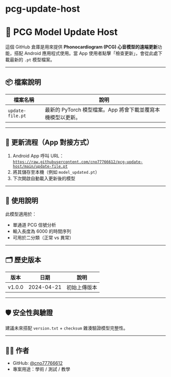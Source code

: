 # pcg-update-host

# 🧠 PCG Model Update Host

這個 GitHub 倉庫是用來提供 **Phonocardiogram (PCG) 心音模型的遠端更新**功能，搭配 Android 應用程式使用。當 App 使用者點擊「檢查更新」，會從此處下載最新的 `.pt` 模型檔案。

---

## 📦 檔案說明

| 檔案名稱 | 說明 |
|----------|------|
| `update-file.pt` | 最新的 PyTorch 模型檔案。App 將會下載並覆寫本機模型以更新。 |

---

## 🔄 更新流程（App 對接方式）

1. Android App 呼叫 URL：  
   [`https://raw.githubusercontent.com/cno77766612/pcg-update-host/main/update-file.pt`](https://raw.githubusercontent.com/cno77766612/pcg-update-host/main/update-file.pt)
2. 將其儲存至本機（例如 `model_updated.pt`）
3. 下次開啟自動載入更新後的模型

---

## 📌 使用說明

此模型適用於：

- 單通道 PCG 信號分析
- 輸入長度為 6000 的時間序列
- 可用於二分類（正常 vs 異常）

---

## 🗂️ 歷史版本

| 版本 | 日期 | 說明 |
|------|------|------|
| v1.0.0 | 2024-04-21 | 初始上傳版本 |

---

## 🛡️ 安全性與驗證

建議未來搭配 `version.txt` + `checksum` 雜湊驗證模型完整性。

---

## 🧑‍💻 作者

- GitHub: [@cno77766612](https://github.com/cno77766612)
- 專案用途：學術 / 測試 / 教學
